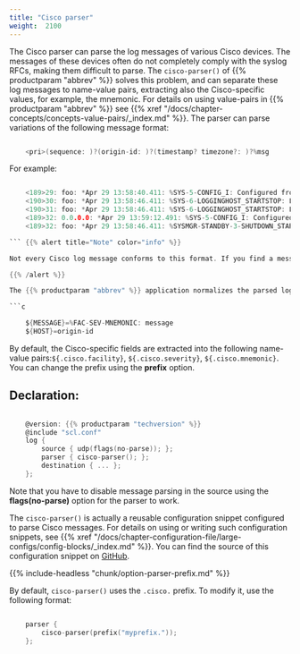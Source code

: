 ```yaml
---
title: "Cisco parser"
weight:  2100
---
```

<!-- DISCLAIMER: This file is based on the syslog-ng Open Source Edition documentation https://github.com/balabit/syslog-ng-ose-guides/commit/2f4a52ee61d1ea9ad27cb4f3168b95408fddfdf2 and is used under the terms of The syslog-ng Open Source Edition Documentation License. The file has been modified by Axoflow. -->

The Cisco parser can parse the log messages of various Cisco devices. The messages of these devices often do not completely comply with the syslog RFCs, making them difficult to parse. The `cisco-parser()` of {{% productparam "abbrev" %}} solves this problem, and can separate these log messages to name-value pairs, extracting also the Cisco-specific values, for example, the mnemonic. For details on using value-pairs in {{% productparam "abbrev" %}} see {{% xref "/docs/chapter-concepts/concepts-value-pairs/_index.md" %}}. The parser can parse variations of the following message format:

```c

    <pri>(sequence: )?(origin-id: )?(timestamp? timezone?: )?%msg

```

For example:

```c

    <189>29: foo: *Apr 29 13:58:40.411: %SYS-5-CONFIG_I: Configured from console by console
    <190>30: foo: *Apr 29 13:58:46.411: %SYS-6-LOGGINGHOST_STARTSTOP: Logging to host 192.168.1.239 stopped - CLI initiated
    <190>31: foo: *Apr 29 13:58:46.411: %SYS-6-LOGGINGHOST_STARTSTOP: Logging to host 192.168.1.239 started - CLI initiated
    <189>32: 0.0.0.0: *Apr 29 13:59:12.491: %SYS-5-CONFIG_I: Configured from console by console
    <189>32: foo: *Apr 29 13:58:46.411: %SYSMGR-STANDBY-3-SHUTDOWN_START: The System Manager has started the shutdown procedure.

``` {{% alert title="Note" color="info" %}}

Not every Cisco log message conforms to this format. If you find a message that the `cisco-parser()` cannot properly parse, [contact Support](https://www.syslog-ng.com/support/), so we can improve the parser.

{{% /alert %}}

The {{% productparam "abbrev" %}} application normalizes the parsed log messages into the following format:

```c

    ${MESSAGE}=%FAC-SEV-MNEMONIC: message
    ${HOST}=origin-id

```

By default, the Cisco-specific fields are extracted into the following name-value pairs:`${.cisco.facility}`, `${.cisco.severity}`, `${.cisco.mnemonic}`. You can change the prefix using the **prefix** option.


## Declaration:

```c

    @version: {{% productparam "techversion" %}}
    @include "scl.conf"
    log {
        source { udp(flags(no-parse)); };
        parser { cisco-parser(); };
        destination { ... };
    };

```


Note that you have to disable message parsing in the source using the **flags(no-parse)** option for the parser to work.

The `cisco-parser()` is actually a reusable configuration snippet configured to parse Cisco messages. For details on using or writing such configuration snippets, see {{% xref "/docs/chapter-configuration-file/large-configs/config-blocks/_index.md" %}}. You can find the source of this configuration snippet on [GitHub](https://github.com/syslog-ng/syslog-ng/blob/master/scl/cisco/plugin.conf).


{{% include-headless "chunk/option-parser-prefix.md" %}}

By default, `cisco-parser()` uses the `.cisco.` prefix. To modify it, use the following format:

```c

    parser {
        cisco-parser(prefix("myprefix."));
    };

```

